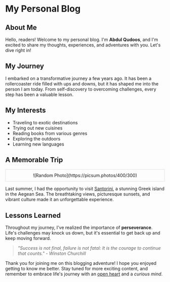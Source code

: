 # My Personal Blog

## About Me

Hello, readers! Welcome to my personal blog. I'm **Abdul Qudoos**, and I'm excited to share my thoughts, experiences, and adventures with you. Let's dive right in!

## My Journey

I embarked on a transformative journey a few years ago. It has been a rollercoaster ride filled with ups and downs, but it has shaped me into the person I am today. From self-discovery to overcoming challenges, every step has been a valuable lesson.

## My Interests

- Traveling to exotic destinations
- Trying out new cuisines
- Reading books from various genres
- Exploring the outdoors
- Learning new languages

## A Memorable Trip

<div style="text-align: center; padding: 10px; border: 1px solid #ddd;">
    ![Random Photo](https://picsum.photos/400/300)
</div>

Last summer, I had the opportunity to visit [Santorini](https://en.wikipedia.org/wiki/Santorini), a stunning Greek island in the Aegean Sea. The breathtaking views, picturesque sunsets, and vibrant culture made it an unforgettable experience.

## Lessons Learned

Throughout my journey, I've realized the importance of **perseverance**. Life's challenges may knock us down, but it's essential to get back up and keep moving forward.

> *"Success is not final, failure is not fatal: It is the courage to continue that counts." - Winston Churchill*

Thank you for joining me on this blogging adventure! I hope you enjoyed getting to know me better. Stay tuned for more exciting content, and remember to embrace life's journey with an <ins>open heart</ins> and a <em>curious mind</em>.
